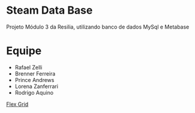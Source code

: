 # Steam Data Base
Projeto Módulo 3 da Resilia, utilizando banco de dados MySql e Metabase

# Equipe
 - Rafael Zelli
 - Brenner Ferreira
 - Prince Andrews
 - Lorena Zanferrari
 - Rodrigo Aquino

<a href=“http://instagram.com/“>Flex Grid</a>
